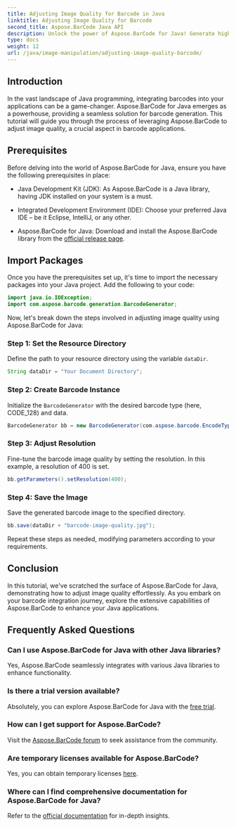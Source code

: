 ```yaml
---
title: Adjusting Image Quality for Barcode in Java
linktitle: Adjusting Image Quality for Barcode
second_title: Aspose.BarCode Java API
description: Unlock the power of Aspose.BarCode for Java! Generate high-quality barcodes seamlessly. Explore the tutorial now.
type: docs
weight: 12
url: /java/image-manipulation/adjusting-image-quality-barcode/
---
```


## Introduction

In the vast landscape of Java programming, integrating barcodes into your applications can be a game-changer. Aspose.BarCode for Java emerges as a powerhouse, providing a seamless solution for barcode generation. This tutorial will guide you through the process of leveraging Aspose.BarCode to adjust image quality, a crucial aspect in barcode applications.

## Prerequisites

Before delving into the world of Aspose.BarCode for Java, ensure you have the following prerequisites in place:

- Java Development Kit (JDK): As Aspose.BarCode is a Java library, having JDK installed on your system is a must.

- Integrated Development Environment (IDE): Choose your preferred Java IDE – be it Eclipse, IntelliJ, or any other.

- Aspose.BarCode for Java: Download and install the Aspose.BarCode library from the [official release page](https://releases.aspose.com/barcode/java/).

## Import Packages

Once you have the prerequisites set up, it's time to import the necessary packages into your Java project. Add the following to your code:

```java
import java.io.IOException;
import com.aspose.barcode.generation.BarcodeGenerator;
```

Now, let's break down the steps involved in adjusting image quality using Aspose.BarCode for Java:

### Step 1: Set the Resource Directory

Define the path to your resource directory using the variable `dataDir`.

```java
String dataDir = "Your Document Directory";
```

### Step 2: Create Barcode Instance

Initialize the `BarcodeGenerator` with the desired barcode type (here, CODE_128) and data.

```java
BarcodeGenerator bb = new BarcodeGenerator(com.aspose.barcode.EncodeTypes.CODE_128, "1234567");
```

### Step 3: Adjust Resolution

Fine-tune the barcode image quality by setting the resolution. In this example, a resolution of 400 is set.

```java
bb.getParameters().setResolution(400);
```

### Step 4: Save the Image

Save the generated barcode image to the specified directory.

```java
bb.save(dataDir + "barcode-image-quality.jpg");
```

Repeat these steps as needed, modifying parameters according to your requirements.

## Conclusion

In this tutorial, we've scratched the surface of Aspose.BarCode for Java, demonstrating how to adjust image quality effortlessly. As you embark on your barcode integration journey, explore the extensive capabilities of Aspose.BarCode to enhance your Java applications.

## Frequently Asked Questions

### Can I use Aspose.BarCode for Java with other Java libraries?
Yes, Aspose.BarCode seamlessly integrates with various Java libraries to enhance functionality.

### Is there a trial version available?
Absolutely, you can explore Aspose.BarCode for Java with the [free trial](https://releases.aspose.com/).

### How can I get support for Aspose.BarCode?
Visit the [Aspose.BarCode forum](https://forum.aspose.com/c/barcode/13) to seek assistance from the community.

### Are temporary licenses available for Aspose.BarCode?
Yes, you can obtain temporary licenses [here](https://purchase.aspose.com/temporary-license/).

### Where can I find comprehensive documentation for Aspose.BarCode for Java?
Refer to the [official documentation](https://reference.aspose.com/barcode/java/) for in-depth insights.

